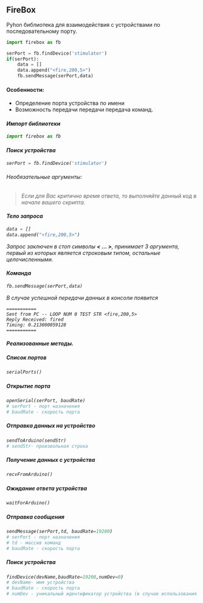 ## **FireBox**

Pyhon библиотека для взаимодействия с устройствами по последовательному порту. 
``` python
import firebox as fb

serPort = fb.findDevice('stimulator')
if(serPort):
    data = []
    data.append("<fire,200,5>")
    fb.sendMessage(serPort,data)
```


#### Особенности:
* Определение порта устройства по имени
* Возможность передачи передачи передача команд.

#### <i class="icon-anchor"> Импорт библиотеки
``` python
import firebox as fb
```
#### <i class="icon-search"> Поиск устройства

``` python
serPort = fb.findDevice('stimulator')
```
###### Необязательные аргументы: 
> Если для Вас критично время ответа, то выполняйте данный код в начале вашего скрипта.

#### <i class="icon-male"> Тело запроса

``` python
data = []
data.append("<fire,200,5>")
```
Запрос заключен в стоп символы **< ... >**, принимает 3 аргумента, первый из которых является строковым типом, остальные целочисленными.

#### <i class="icon-flash"> Команда

``` python
fb.sendMessage(serPort,data)
```
В случае успешной передачи данных в консоли появится
```
=========== 
Sent from PC -- LOOP NUM 0 TEST STR <fire,200,5>
Reply Received: fired
Timing: 0.213000059128
===========
```

#### <i class="icon-book">  Реализованные методы.

#####  Список портов
``` python
serialPorts()
```
#####  Открытие порта
``` python
openSerial(serPort, baudRate)
# serPort - порт назначения
# baudRate - скорость порта
```
#####  Отправка данных на устройство
``` python
sendToArduino(sendStr)
# sendStr- произвольная строка
```
##### Получение данных с устройства
``` python
recvFromArduino()
```
##### Ожидание ответа устройства
``` python
waitForArduino()
```
##### Отправка сообщения
``` python
sendMessage(serPort,td, baudRate=19200)
# serPort - порт назначения
# td - массив команд
# baudRate - скорость порта
```
##### Поиск устройства
``` python
findDevice(devName,baudRate=19200,numDev=0)
# devName- имя устройства
# baudRate - скорость порта
# numDev - уникальный идентификатор устройства (в случае использования нескольких однотипных устройств)
```

